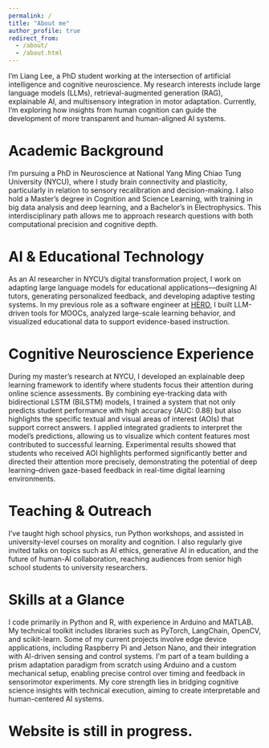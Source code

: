 ```yaml
---
permalink: /
title: "About me"
author_profile: true
redirect_from: 
  - /about/
  - /about.html
---
```


I’m Liang Lee, a PhD student working at the intersection of artificial intelligence and cognitive neuroscience. My research interests include large language models (LLMs), retrieval-augmented generation (RAG), explainable AI, and multisensory integration in motor adaptation. Currently, I’m exploring how insights from human cognition can guide the development of more transparent and human-aligned AI systems.


Academic Background
======
I’m pursuing a PhD in Neuroscience at National Yang Ming Chiao Tung University (NYCU), where I study brain connectivity and plasticity, particularly in relation to sensory recalibration and decision-making. I also hold a Master’s degree in Cognition and Science Learning, with training in big data analysis and deep learning, and a Bachelor’s in Electrophysics. This interdisciplinary path allows me to approach research questions with both computational precision and cognitive depth.

AI & Educational Technology
======
As an AI researcher in NYCU’s digital transformation project, I work on adapting large language models for educational applications—designing AI tutors, generating personalized feedback, and developing adaptive testing systems. In my previous role as a software engineer at [HERO](https://hero.nycu.edu.tw/), I built LLM-driven tools for MOOCs, analyzed large-scale learning behavior, and visualized educational data to support evidence-based instruction.

Cognitive Neuroscience Experience
======
During my master’s research at NYCU, I developed an explainable deep learning framework to identify where students focus their attention during online science assessments. By combining eye-tracking data with bidirectional LSTM (BiLSTM) models, I trained a system that not only predicts student performance with high accuracy (AUC: 0.88) but also highlights the specific textual and visual areas of interest (AOIs) that support correct answers. I applied integrated gradients to interpret the model’s predictions, allowing us to visualize which content features most contributed to successful learning. Experimental results showed that students who received AOI highlights performed significantly better and directed their attention more precisely, demonstrating the potential of deep learning–driven gaze-based feedback in real-time digital learning environments.

Teaching & Outreach
======
I’ve taught high school physics, run Python workshops, and assisted in university-level courses on morality and cognition. I also regularly give invited talks on topics such as AI ethics, generative AI in education, and the future of human-AI collaboration, reaching audiences from senior high school students to university researchers.

Skills at a Glance
======
I code primarily in Python and R, with experience in Arduino and MATLAB. My technical toolkit includes libraries such as PyTorch, LangChain, OpenCV, and scikit-learn. Some of my current projects involve edge device applications, including Raspberry Pi and Jetson Nano, and their integration with AI-driven sensing and control systems. I'm part of a team building a prism adaptation paradigm from scratch using Arduino and a custom mechanical setup, enabling precise control over timing and feedback in sensorimotor experiments. My core strength lies in bridging cognitive science insights with technical execution, aiming to create interpretable and human-centered AI systems.

Website is still in progress.
======